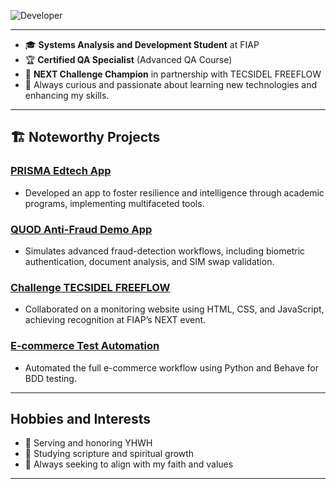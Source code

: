 ![Developer](https://media.giphy.com/media/v1.Y2lkPTc5MGI3NjExaG8yZTlvdGlybnRnYWIwMXRwaDF6ejQ5ZXR0MDRjZDFsdGFnYTU4YyZlcD12MV9naWZzX3NlYXJjaCZjdD1n/11KzOet1ElBDz2/giphy.gif)

---

- 🎓 **Systems Analysis and Development Student** at FIAP
- 🏆 **Certified QA Specialist** (Advanced QA Course)
- 🏅 **NEXT Challenge Champion** in partnership with TECSIDEL FREEFLOW
- 🌱 Always curious and passionate about learning new technologies and enhancing my skills.

---

## 🏗️ Noteworthy Projects

### **[PRISMA Edtech App](https://youtu.be/OkSlSSr3jMI)**

- Developed an app to foster resilience and intelligence through academic programs, implementing multifaceted tools.

### **[QUOD Anti-Fraud Demo App](https://youtu.be/oL5os4BxXFA)**

- Simulates advanced fraud-detection workflows, including biometric authentication, document analysis, and SIM swap validation.

### **[Challenge TECSIDEL FREEFLOW](https://github.com/rafaellpsm/challange_tecsidel_fiap)**

- Collaborated on a monitoring website using HTML, CSS, and JavaScript, achieving recognition at FIAP’s NEXT event.

### **[E-commerce Test Automation](https://github.com/Rafaelz7/automacao_ijj-ietech)**

- Automated the full e-commerce workflow using Python and Behave for BDD testing.

---

## Hobbies and Interests

- 🙏 Serving and honoring YHWH
- 📖 Studying scripture and spiritual growth
- 🌟 Always seeking to align with my faith and values

---
